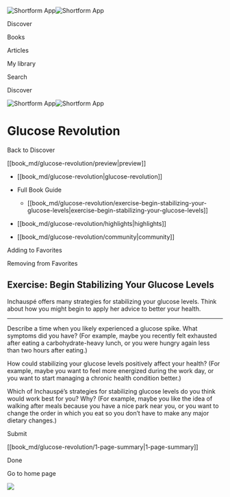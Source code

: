 ![Shortform App](/img/logo.36a2399e.svg)![Shortform App](/img/logo-dark.70c1b072.svg)

Discover

Books

Articles

My library

Search

Discover

![Shortform App](/img/logo.36a2399e.svg)![Shortform App](/img/logo-dark.70c1b072.svg)

# Glucose Revolution

Back to Discover

[[book_md/glucose-revolution/preview|preview]]

  * [[book_md/glucose-revolution|glucose-revolution]]
  * Full Book Guide

    * [[book_md/glucose-revolution/exercise-begin-stabilizing-your-glucose-levels|exercise-begin-stabilizing-your-glucose-levels]]
  * [[book_md/glucose-revolution/highlights|highlights]]
  * [[book_md/glucose-revolution/community|community]]



Adding to Favorites 

Removing from Favorites 

## Exercise: Begin Stabilizing Your Glucose Levels

Inchauspé offers many strategies for stabilizing your glucose levels. Think about how you might begin to apply her advice to better your health.

* * *

Describe a time when you likely experienced a glucose spike. What symptoms did you have? (For example, maybe you recently felt exhausted after eating a carbohydrate-heavy lunch, or you were hungry again less than two hours after eating.)

How could stabilizing your glucose levels positively affect your health? (For example, maybe you want to feel more energized during the work day, or you want to start managing a chronic health condition better.)

Which of Inchauspé’s strategies for stabilizing glucose levels do you think would work best for you? Why? (For example, maybe you like the idea of walking after meals because you have a nice park near you, or you want to change the order in which you eat so you don’t have to make any major dietary changes.)

Submit 

[[book_md/glucose-revolution/1-page-summary|1-page-summary]]

Done

Go to home page 

![](https://bat.bing.com/action/0?ti=56018282&Ver=2&mid=e9cc2cb6-f96e-49d5-9f32-0782cd812efb&sid=49fff5b0636c11eeb9c611038afc8668&vid=4a005010636c11ee80c703d4c4a7acd5&vids=0&msclkid=N&pi=0&lg=en-US&sw=800&sh=600&sc=24&nwd=1&tl=Shortform%20%7C%20Glucose%20Revolution&p=https%3A%2F%2Fwww.shortform.com%2Fapp%2Fbook%2Fglucose-revolution%2Fexercise-begin-stabilizing-your-glucose-levels&r=&lt=603&evt=pageLoad&sv=1&rn=519841)
